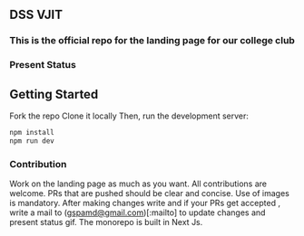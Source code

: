 ## DSS VJIT
### This is the official repo for the landing page for our college club

### Present Status

## Getting Started

Fork the repo
Clone it locally
Then, run the development server:

```bash
npm install
npm run dev
```

### Contribution
Work on the landing page as much as you want. All contributions are welcome.
PRs that are pushed should be clear and concise. Use of images is mandatory.
After making changes write and if your PRs get accepted , write a mail to (gspamd@gmail.com)[:mailto] to update changes and present status gif.
The monorepo is built in Next Js.
